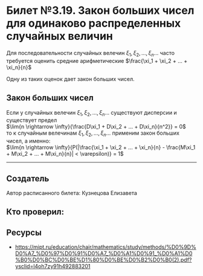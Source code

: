 # Билет №3.19. Закон больших чисел для одинаково распределенных случайных величин

Для последовательности случайных велечин $\xi_1, \xi_2, ..., \xi_n ...$ часто требуется оценить средние арифметические
  $\frac{\xi_1 + \xi_2 + ... + \xi_n}{n}$
  
Одну из таких оценок дает закон больших чисел.

## Закон больших чисел

  Если у случайных велечин $\xi_1, \xi_2, ..., \xi_n ...$ существуют дисперсии и существует предел \
  $\lim{n \rightarrow \infty}{\frac{D\xi_1 + D\xi_2 + ... + D\xi_n}{n^2}} = 0$\
  то к случайным велечинам $\xi_1, \xi_2, ..., \xi_n ...$  применим закон больших чисел, а именно:\
  $\lim{n \rightarrow \infty}{P(|\frac{\xi_1 + \xi_2 + ... + \xi_n}{n} - \frac{M\xi_1 + M\xi_2 + ... + M\xi_n}{n}| < \varepsilon)} = 1$
      
---
## Создатель

Автор расписанного билета: Кузнецова Елизавета

Кто проверил:
- 

## Ресурсы
- https://mipt.ru/education/chair/mathematics/study/methods/%D0%9D%D0%A7_%D0%97%D0%91%D0%A7_%D0%A1%D0%91_%D0%A1%D0%B0%D0%BC%D0%BE%D1%80%D0%BE%D0%B2%D0%B0(2).pdf?ysclid=l4oh7zy91h492883201

